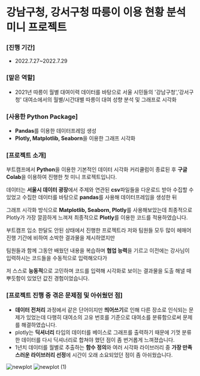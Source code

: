# 강남구청, 강서구청 따릉이 이용 현황 분석 미니 프로젝트
### [진행 기간]
- 2022.7.27~2022.7.29 
### [맡은 역할]
- 2021년 따릉이 월별 대여이력 데이터를 바탕으로 서울 시민들의 '강남구청','강서구청' 대여소에서의 월별/시간대별 따릉이 대여 성향 분석 및 그래프로 시각화

### [사용한 Python Package]

- **Pandas**를 이용한 데이터프레임 생성
- **Plotly, Matplotlib, Seaborn**을 이용한 그래프 시각화

### [프로젝트 소개]

부트캠프에서 **Python**을 이용한 기본적인 데이터 시각화 커리큘럼이 종료된 후 **구글 Colab**을 이용하여 진행한 첫 미니 프로젝트입니다.

데이터는 **서울시 데이터 광장**에서 주제와 연관된 **csv**파일들을 다운로드 받아 수집할 수 있었고 수집한 데이터를 바탕으로 **pandas**를 사용해 데이터프레임을 생성한 뒤 

그래프 시각화 방식으로 **Matplotlib, Seaborn, Plotly**를 사용해보았는데 최종적으로 Plotly가 가장 깔끔하게 느껴져 최종적으로 **Plotly**를 이용한 코드를 적용하였습니다.

부트캠프 입소 한달도 안된 상태에서 진행한 프로젝트라 저와 팀원들 모두 많이 헤매어 진행 기간에 비하여 소박한 결과물을 제시하였지만 

팀원들과 함께 그동안 배웠던 내용을 복습하며 **협업 능력**을 기르고 이전에는 강사님이 입력하시는 코드들을 수동적으로 입력해오다가 

저 스스로 **능동적**으로 고민하며 코드를 입력해 시각화로 보이는 결과물을 도출 해낼 때 뿌듯함이 있었던 값진 경험이었습니다.

### [프로젝트 진행 중 겪은 문제점 및 아쉬웠던 점]

- **데이터 전처리** 과정에서 같은 단어이지만 **띄어쓰기**로 인해 다른 장소로 인식되는 문제가 있었는데 다행히 대여소의 고유 번호를 기준으로 대여소를 분류함으로써 문제를 해결하였습니다.
- plotly는 **딕셔너리** 타입의 데이터를 베이스로 그래프를 출력하기 때문에 기껏 분류한 데이터를 다시 딕셔너리로 합쳐야 했던 점이 좀 번거롭게 느껴졌습니다.
- 1년치 데이터를 월별로 추출하는 **함수 정의**와 여러 시각화 라이브러리 중 **가장 만족스러운 라이브러리 선정**에 시간이 오래 소요되었던 점이 좀 아쉬웠습니다.

![newplot](https://user-images.githubusercontent.com/109947297/203551644-c8a6a6c0-8b17-43fa-8d37-cf501eb6d475.png)
![newplot (1)](https://user-images.githubusercontent.com/109947297/203551656-00dfcb4c-b438-46a1-b172-26402dde97b7.png)

